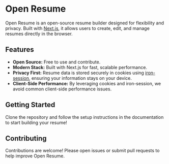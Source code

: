 # Open Resume

Open Resume is an open-source resume builder designed for flexibility and privacy. Built with [Next.js](https://nextjs.org/), it allows users to create, edit, and manage resumes directly in the browser.

## Features

- **Open Source:** Free to use and contribute.
- **Modern Stack:** Built with Next.js for fast, scalable performance.
- **Privacy First:** Resume data is stored securely in cookies using [iron-session](https://github.com/vvo/iron-session), ensuring your information stays on your device.
- **Client-Side Performance:** By leveraging cookies and iron-session, we avoid common client-side performance issues.

## Getting Started

Clone the repository and follow the setup instructions in the documentation to start building your resume!

## Contributing

Contributions are welcome! Please open issues or submit pull requests to help improve Open Resume.
